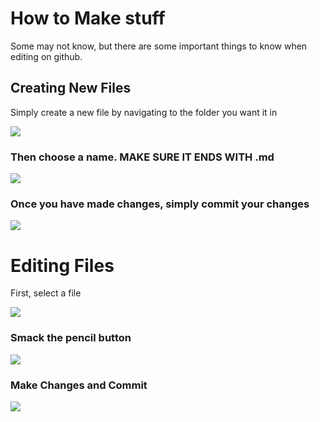 # How to Make stuff
Some may not know, but there are some important things to know when editing on github.

## Creating New Files
Simply create a new file by navigating to the folder you want it in

![](http://imgur.com/wTqz4z5.png)

### Then choose a name. **MAKE SURE IT ENDS WITH** .md

![](http://imgur.com/s1tCjZM.png)

### Once you have made changes, simply commit your changes

![](http://imgur.com/GLF5OH3.png)

# Editing Files
First, select a file

![](http://imgur.com/Dgq12Vq.png)

### Smack the pencil button

![](http://imgur.com/R7nII2f.png)

### Make Changes and Commit

![](http://imgur.com/vbQI2sz.png)
